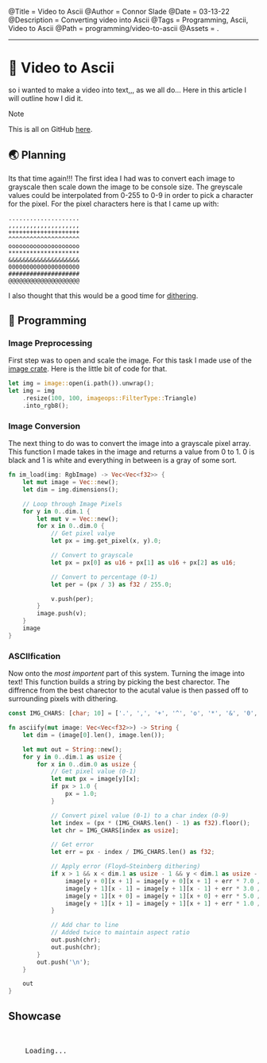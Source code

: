 @Title = Video to Ascii
@Author = Connor Slade
@Date = 03-13-22
@Description = Converting video into Ascii
@Tags = Programming, Ascii, Video to Ascii
@Path = programming/video-to-ascii
@Assets = .

---

# 🎹 Video to Ascii

so i wanted to make a video into text,,, as we all do...
Here in this article I will outline how I did it.

<div ad note>
Note

This is all on GitHub [here][github].

</div>

## 🌏 Planning

Its that time again!!!
The first idea I had was to convert each image to grayscale then scale down the image to be console size.
The greyscale values could be interpolated from 0-255 to 0-9 in order to pick a character for the pixel.
For the pixel characters here is that I came up with:

```
....................
,,,,,,,,,,,,,,,,,,,,
++++++++++++++++++++
^^^^^^^^^^^^^^^^^^^^
oooooooooooooooooooo
********************
&&&&&&&&&&&&&&&&&&&&
00000000000000000000
####################
@@@@@@@@@@@@@@@@@@@@
```

I also thought that this would be a good time for [dithering][dithering].

## 🦔 Programming

### Image Preprocessing

First step was to open and scale the image.
For this task I made use of the [image crate][image-crate].
Here is the little bit of code for that.

```rust
let img = image::open(i.path()).unwrap();
let img = img
    .resize(100, 100, imageops::FilterType::Triangle)
    .into_rgb8();
```

### Image Conversion

The next thing to do was to convert the image into a grayscale pixel array.
This function I made takes in the image and returns a value from 0 to 1.
0 is black and 1 is white and everything in between is a gray of some sort.

```rust
fn im_load(img: RgbImage) -> Vec<Vec<f32>> {
    let mut image = Vec::new();
    let dim = img.dimensions();

    // Loop through Image Pixels
    for y in 0..dim.1 {
        let mut v = Vec::new();
        for x in 0..dim.0 {
            // Get pixel valye
            let px = img.get_pixel(x, y).0;

            // Convert to grayscale
            let px = px[0] as u16 + px[1] as u16 + px[2] as u16;

            // Convert to percentage (0-1)
            let per = (px / 3) as f32 / 255.0;

            v.push(per);
        }
        image.push(v);
    }
    image
}
```

### ASCIIfication

Now onto the _most importent_ part of this system.
Turning the image into text!
This function builds a string by picking the best charector.
The diffrence from the best charector to the acutal value is then passed off to surrounding pixels with dithering.

```rust
const IMG_CHARS: [char; 10] = ['.', ',', '+', '^', 'o', '*', '&', '0', '#', '@'];

fn asciify(mut image: Vec<Vec<f32>>) -> String {
    let dim = (image[0].len(), image.len());

    let mut out = String::new();
    for y in 0..dim.1 as usize {
        for x in 0..dim.0 as usize {
            // Get pixel value (0-1)
            let mut px = image[y][x];
            if px > 1.0 {
                px = 1.0;
            }

            // Convert pixel value (0-1) to a char index (0-9)
            let index = (px * (IMG_CHARS.len() - 1) as f32).floor();
            let chr = IMG_CHARS[index as usize];

            // Get error
            let err = px - index / IMG_CHARS.len() as f32;

            // Apply error (Floyd–Steinberg dithering)
            if x > 1 && x < dim.1 as usize - 1 && y < dim.1 as usize - 1 {
                image[y + 0][x + 1] = image[y + 0][x + 1] + err * 7.0 / 16.0;
                image[y + 1][x - 1] = image[y + 1][x - 1] + err * 3.0 / 16.0;
                image[y + 1][x + 0] = image[y + 1][x + 0] + err * 5.0 / 16.0;
                image[y + 1][x + 1] = image[y + 1][x + 1] + err * 1.0 / 16.0;
            }

            // Add char to line
            // Added twice to maintain aspect ratio
            out.push(chr);
            out.push(chr);
        }
        out.push('\n');
    }

    out
}
```

## Showcase

<pre>
  <div class="show">
    Loading...
  </div>
</pre>

<!-- <script>
let e = document.querySelector(".show");

fetch("/writing/assets/programming/video-to-ascii/sayso.txt")
    .then((d) => d.text())
    .then((d) => {
        let frames = d.split('\n\n');
        let frame = 0;

        setInterval(() => {
          e.innerText = frames[frame % frames.length];
          frame++;
        }, 67);
    });
</script> -->

[github]: https://github.com/Basicprogrammer10/ascii-video
[dithering]: https://en.wikipedia.org/wiki/Dither
[image-crate]: https://crates.io/crates/image
